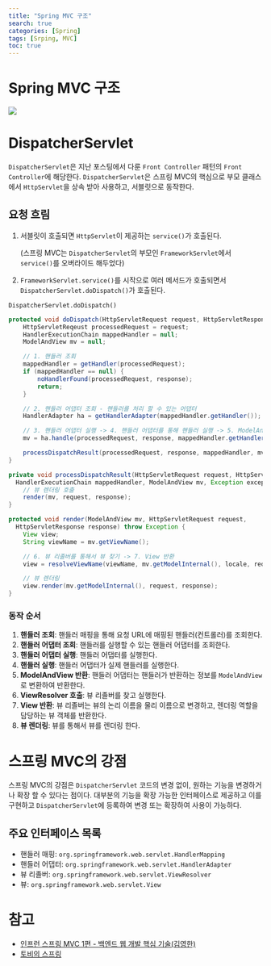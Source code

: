 ```yaml
---
title: "Spring MVC 구조"
search: true
categories: [Spring]
tags: [Srping, MVC]
toc: true
---
```


# Spring MVC 구조
![]({{site.url}}/assets/img/post/spring/15/img01.PNG)

# DispatcherServlet
`DispatcherServlet`은 지난 포스팅에서 다룬 `Front Controller` 패턴의 `Front Controller`에 해당한다.
`DispatcherServlet`은 스프링 MVC의 핵심으로 부모 클래스에서 `HttpServlet`을 상속 받아 사용하고, 서블릿으로 동작한다.

## 요청 흐림
 1. 서블릿이 호출되면 `HttpServlet`이 제공하는 `service()`가 호출된다.

    (스프링 MVC는 `DispatcherServlet`의 부모인 `FrameworkServlet`에서 `service()`를 오버라이드 해두었다)

 2. `FrameworkServlet.service()`를 시작으로 여러 메서드가 호출되면서 `DispatcherServlet.doDispatch()`가 호출된다.

`DispatcherServlet.doDispatch()`

```java
protected void doDispatch(HttpServletRequest request, HttpServletResponse response) throw Exception {
    HttpServletReqeust processedRequest = request;
    HandlerExecutionChain mappedHandler = null;
    ModelAndView mv = null;

    // 1. 핸들러 조회
    mappedHandler = getHandler(processedRequest);
    if (mappedHandler == null) {
        noHandlerFound(processedRequest, response);
        return;
    }

    // 2. 핸들러 어댑터 조회 - 핸들러를 처리 할 수 있는 어댑터
    HandlerAdapter ha = getHandlerAdapter(mappedHandler.getHandler());

    // 3. 핸들러 어댑터 실행 -> 4. 핸들러 어댑터를 통해 핸들러 실행 -> 5. ModelAndView 반환
    mv = ha.handle(processedRequest, response, mappedHandler.getHandler());

    processDispatchResult(processedRequest, response, mappedHandler, mv, dispatchException);
}

private void processDispatchResult(HttpServletRequest request, HttpServletResponse response,
  HandlerExecutionChain mappedHandler, ModelAndView mv, Exception exception) throw Exception {
    // 뷰 렌더링 호출
    render(mv, request, response);
}

protected void render(ModelAndView mv, HttpServletRequest request,
  HttpServletResponse response) throw Exception {
    View view;
    String viewName = mv.getViewName();

    // 6. 뷰 리졸버를 통해서 뷰 찾기 -> 7. View 반환
    view = resolveViewName(viewName, mv.getModelInternal(), locale, request);

    // 뷰 렌더링
    view.render(mv.getModelInternal(), request, response);
}
```

### 동작 순서
1. **핸들러 조회**: 핸들러 매핑을 통해 요청 URL에 매핑된 핸들러(컨트롤러)를 조회한다.
2. **핸들러 어댑터 조회**: 핸들러를 실행할 수 있는 핸들러 어댑터를 조회한다.
3. **핸들러 어댑터 실행**: 핸들러 어댑터를 실행한다.
4. **핸들러 실행**: 핸들러 어댑터가 실제 핸들러를 실행한다.
5. **ModelAndView 반환**: 핸들러 어댑터는 핸들러가 반환하는 정보를 `ModelAndView`로 변환하여 반환한다.
6. **ViewResolver 호출**: 뷰 리졸버를 찾고 실행한다.
7. **View 반환**: 뷰 리졸버는 뷰의 논리 이름을 물리 이름으로 변경하고, 렌더링 역할을 담당하는 뷰 객체를 반환한다.
8. **뷰 렌더링**: 뷰를 통해서 뷰를 렌더링 한다.

# 스프링 MVC의 강점
스프링 MVC의 강점은 `DispatcherServlet` 코드의 변경 없이, 원하는 기능을 변경하거나 확장 할 수 있다는 점이다.
대부분의 기능을 확장 가능한 인터페이스로 제공하고 이를 구현하고 `DispatcherServlet`에 등록하여 변경 또는 확장하여 사용이 가능하다.

## 주요 인터페이스 목록
- 핸들러 매핑: `org.springframework.web.servlet.HandlerMapping`
- 핸들러 어댑터: `org.springframework.web.servlet.HandlerAdapter`
- 뷰 리졸버: `org.springframework.web.servlet.ViewResolver`
- 뷰: `org.springframework.web.servlet.View`


# 참고

- [인프런 스프링 MVC 1편 - 백엔드 웹 개발 핵심 기술(김영한)](https://www.inflearn.com/course/%EC%8A%A4%ED%94%84%EB%A7%81-mvc-1/dashboard)
- [토비의 스프링](http://www.kyobobook.co.kr/product/detailViewKor.laf?ejkGb=KOR&mallGb=KOR&barcode=9788960773417&orderClick=LAG&Kc=)
